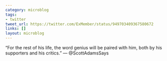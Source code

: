 ```yaml
---
category: microblog
tags:
- twitter
tweet_url: https://twitter.com/ExMember/status/949703409367580672
links: []
layout: microblog
---
```

“For the rest of his life, the word genius will be paired with him, both by his supporters and his critics.” — @ScottAdamsSays
